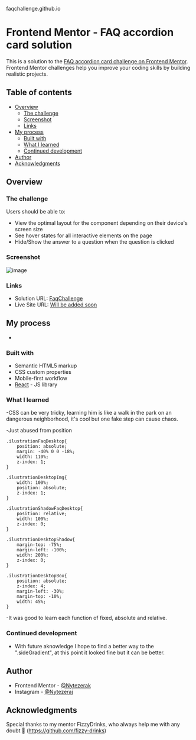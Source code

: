 faqchallenge.github.io

# Frontend Mentor - FAQ accordion card solution

This is a solution to the [FAQ accordion card challenge on Frontend Mentor](https://www.frontendmentor.io/challenges/faq-accordion-card-XlyjD0Oam). Frontend Mentor challenges help you improve your coding skills by building realistic projects. 

## Table of contents

- [Overview](#overview)
  - [The challenge](#the-challenge)
  - [Screenshot](#screenshot)
  - [Links](#links)
- [My process](#my-process)
  - [Built with](#built-with)
  - [What I learned](#what-i-learned)
  - [Continued development](#continued-development)
- [Author](#author)
- [Acknowledgments](#acknowledgments)

## Overview

### The challenge

Users should be able to:

- View the optimal layout for the component depending on their device's screen size
- See hover states for all interactive elements on the page
- Hide/Show the answer to a question when the question is clicked

### Screenshot

![image](https://user-images.githubusercontent.com/60710331/130725036-4bae507b-9c20-4516-848b-f7b99151b2d7.png)


### Links

- Solution URL: [FaqChallenge](https://github.com/Nytezerak/faq_challenge/)
- Live Site URL: [Will be added soon](https://your-live-site-url.com)

## My process

- 

### Built with

- Semantic HTML5 markup
- CSS custom properties
- Mobile-first workflow
- [React](https://reactjs.org/) - JS library

### What I learned

-CSS can be very tricky, learning him is like a walk in the park on an dangerous neighborhood, it's cool but one fake step can cause chaos.

-Just abused from position
```
.ilustrationFaqDesktop{
    position: absolute;
    margin: -40% 0 0 -18%;
    width: 110%;
    z-index: 1;
}

.ilustrationDesktopImg{
    width: 100%;
    position: absolute;
    z-index: 1;
}

.ilustrationShadowFaqDesktop{
    position: relative;
    width: 100%;
    z-index: 0;
}

.ilustrationDesktopShadow{
    margin-top: -75%;
    margin-left: -100%;
    width: 200%;
    z-index: 0;
}

.ilustrationDesktopBox{
    position: absolute;
    z-index: 4;
    margin-left: -30%;
    margin-top: -10%;
    width: 45%;
}
```
-It was good to learn each function of fixed, absolute and relative.

### Continued development

- With future aknowledge I hope to find a better way to the ".sideGradient", at this point it looked fine but it can be better.

## Author

- Frontend Mentor - [@Nytezerak](https://www.frontendmentor.io/profile/Nytezerak)
- Instagram - [@Nytezeraj](https://www.instagram.com/nytezerak)


## Acknowledgments

Special thanks to my mentor FizzyDrinks, who always help me with any doubt 🥇 (https://github.com/fizzy-drinks)
